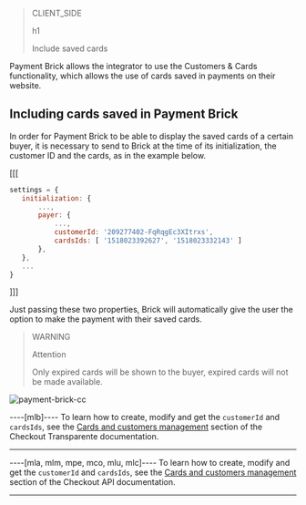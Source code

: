 > CLIENT_SIDE
>
> h1
>
> Include saved cards

Payment Brick allows the integrator to use the Customers & Cards functionality, which allows the use of cards saved in payments on their website.

## Including cards saved in Payment Brick

In order for Payment Brick to be able to display the saved cards of a certain buyer, it is necessary to send to Brick at the time of its initialization, the customer ID and the cards, as in the example below.

[[[
```Javascript
settings = {
   initialization: {
       ...,
       payer: {
           ...,
           customerId: '209277402-FqRqgEc3XItrxs',
           cardsIds: [ '1518023392627', '1518023332143' ]
       },
   },
   ...
}
```
]]]

Just passing these two properties, Brick will automatically give the user the option to make the payment with their saved cards.

> WARNING
>
> Attention
>
> Only expired cards will be shown to the buyer, expired cards will not be made available.

![payment-brick-cc](checkout-bricks/payment-brick-cc.en.gif)

----[mlb]----
To learn how to create, modify and get the `customerId` and `cardsIds`, see the [Cards and customers management](/developers/en/docs/checkout-api/customer-management) section of the Checkout Transparente documentation.

------------

----[mla, mlm, mpe, mco, mlu, mlc]---- 
To learn how to create, modify and get the `customerId` and `cardsIds`, see the [Cards and customers management](/developers/en/docs/checkout-api/customer-management) section of the Checkout API documentation.

------------